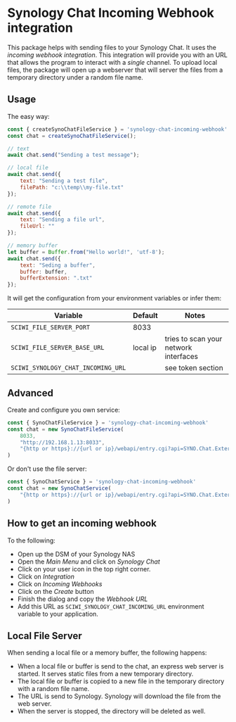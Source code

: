# Synology Chat Incoming Webhook integration

This package helps with sending files to your Synology Chat. It uses the _incoming webhook integration_. This integration will provide you with an URL that allows the program to interact with a _single_ channel. To upload local files, the package will open up a webserver that will server the files from a temporary directory under a random file name.


## Usage

The easy way:

```js
const { createSynoChatFileService } = 'synology-chat-incoming-webhook'
const chat = createSynoChatFileService();

// text
await chat.send("Sending a test message");

// local file
await chat.send({
	text: "Sending a test file",
	filePath: "c:\\temp\\my-file.txt"
});

// remote file
await chat.send({
	text: "Sending a file url",
	fileUrl: ""
});

// memory buffer
let buffer = Buffer.from("Hello world!", 'utf-8');
await chat.send({
	text: "Seding a buffer",
	buffer: buffer,
	bufferExtension: ".txt"
});
```

It will get the configuration from your environment variables or infer them:

| Variable                           | Default  | Notes                                 |
| ---------------------------------- | -------- | ------------------------------------- |
| `SCIWI_FILE_SERVER_PORT`           | 8033     |                                       |
| `SCIWI_FILE_SERVER_BASE_URL`       | local ip | tries to scan your network interfaces |
| `SCIWI_SYNOLOGY_CHAT_INCOMING_URL` |          | see token section                     |

## Advanced
Create and configure you own service:
```js
const { SynoChatFileService } = 'synology-chat-incoming-webhook'
const chat = new SynoChatFileService(
	8033,
	"http://192.168.1.13:8033",
	"{http or https}://{url or ip}/webapi/entry.cgi?api=SYNO.Chat.External&method=incoming&version=2&token=%22{your-token}%22"
)
```
Or don't use the file server:
```js
const { SynoChatService } = 'synology-chat-incoming-webhook'
const chat = new SynoChatService(
	"{http or https}://{url or ip}/webapi/entry.cgi?api=SYNO.Chat.External&method=incoming&version=2&token=%22{your-token}%22"
)
```

## How to get an incoming webhook
To the following:
- Open up the DSM of your Synology NAS
- Open the _Main Menu_ and click on _Synology Chat_
- Click on your user icon in the top right corner.
- Click on _Integration_
- Click on _Incoming Webhooks_
- Click on the _Create_ button
- Finish the dialog and copy the _Webhook URL_
- Add this URL as `SCIWI_SYNOLOGY_CHAT_INCOMING_URL` environment variable to your application.

## Local File Server
When sending a local file or a memory buffer, the following happens:

- When a local file or buffer is send to the chat, an express web server is started. It serves static files from a new temporary directory.
- The local file or buffer is copied to a new file in the temporary directory with a random file name.
- The URL is send to Synology. Synology will download the file from the web server.
- When the server is stopped, the directory will be deleted as well.



